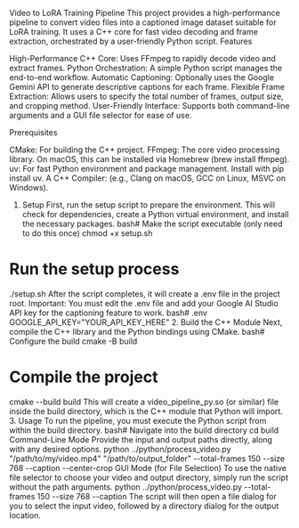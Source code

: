 Video to LoRA Training Pipeline
This project provides a high-performance pipeline to convert video files into a captioned image dataset suitable for LoRA training. It uses a C++ core for fast video decoding and frame extraction, orchestrated by a user-friendly Python script.
Features

High-Performance C++ Core: Uses FFmpeg to rapidly decode video and extract frames.
Python Orchestration: A simple Python script manages the end-to-end workflow.
Automatic Captioning: Optionally uses the Google Gemini API to generate descriptive captions for each frame.
Flexible Frame Extraction: Allows users to specify the total number of frames, output size, and cropping method.
User-Friendly Interface: Supports both command-line arguments and a GUI file selector for ease of use.

Prerequisites

CMake: For building the C++ project.
FFmpeg: The core video processing library. On macOS, this can be installed via Homebrew (brew install ffmpeg).
uv: For fast Python environment and package management. Install with pip install uv.
A C++ Compiler: (e.g., Clang on macOS, GCC on Linux, MSVC on Windows).

1. Setup
First, run the setup script to prepare the environment. This will check for dependencies, create a Python virtual environment, and install the necessary packages.
bash# Make the script executable (only need to do this once)
chmod +x setup.sh

# Run the setup process
./setup.sh
After the script completes, it will create a .env file in the project root.
Important: You must edit the .env file and add your Google AI Studio API key for the captioning feature to work.
bash# .env
GOOGLE_API_KEY="YOUR_API_KEY_HERE"
2. Build the C++ Module
Next, compile the C++ library and the Python bindings using CMake.
bash# Configure the build
cmake -B build

# Compile the project
cmake --build build
This will create a video_pipeline_py.so (or similar) file inside the build directory, which is the C++ module that Python will import.
3. Usage
To run the pipeline, you must execute the Python script from within the build directory.
bash# Navigate into the build directory
cd build
Command-Line Mode
Provide the input and output paths directly, along with any desired options.
python ../python/process_video.py "/path/to/my/video.mp4" "/path/to/output_folder" --total-frames 150 --size 768 --caption --center-crop
GUI Mode (for File Selection)
To use the native file selector to choose your video and output directory, simply run the script without the path arguments.
python ../python/process_video.py --total-frames 150 --size 768 --caption
The script will then open a file dialog for you to select the input video, followed by a directory dialog for the output location.